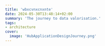 ```yaml
---
title: 'wbxcvnxcnxnte'
date: 2024-05-30T13:48:14+02:00
summary: 'The journey to data valorisation.'
tags:
- architecture
cover:
  image: 'HubApplicationDesignJourney.png'
---
```

